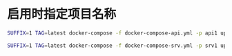 启用时指定项目名称
======
```bash
SUFFIX=1 TAG=latest docker-compose -f docker-compose-api.yml -p api1 up -d
```
```bash
SUFFIX=1 TAG=latest docker-compose -f docker-compose-srv.yml -p srv1 up -d
```